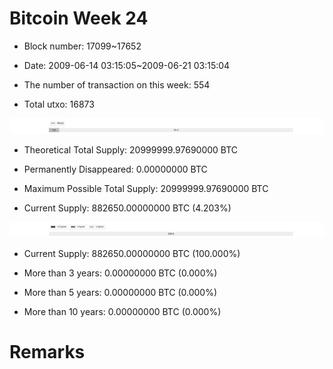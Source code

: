# Bitcoin Week 24

- Block number: 17099~17652

- Date: 2009-06-14 03:15:05~2009-06-21 03:15:04

- The number of transaction on this week: 554

- Total utxo: 16873

![](../images/mined_week24.png)

- Theoretical Total Supply: 20999999.97690000 BTC

- Permanently Disappeared: 0.00000000 BTC

- Maximum Possible Total Supply: 20999999.97690000 BTC

- Current Supply: 882650.00000000 BTC (4.203%)

![](../images/year_week24.png)


- Current Supply: 882650.00000000 BTC (100.000%)

- More than 3 years: 0.00000000 BTC (0.000%)

- More than 5 years: 0.00000000 BTC (0.000%)

- More than 10 years: 0.00000000 BTC (0.000%)

# Remarks

